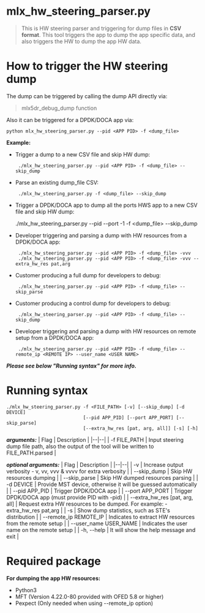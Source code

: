# mlx_hw_steering_parser.py
> This is HW steering parser and triggering for dump files in **CSV
> format**.
> This tool triggers the app to dump the app specific data,
> and also triggers the HW to dump the app HW data.
>
How to trigger the HW steering dump
===================================
The dump can be triggered by calling the dump API directly via:
>  mlx5dr_debug_dump function

Also it can be triggered for a DPDK/DOCA app via:

    python mlx_hw_steering_parser.py --pid <APP PID> -f <dump_file>

**Example:**

 - Trigger a dump to a new CSV file and skip HW dump:

        ./mlx_hw_steering_parser.py --pid <APP PID> -f <dump_file> --skip_dump

 - Parse an existing dump_file CSV:

        ./mlx_hw_steering_parser.py -f <dump_file> --skip_dump

 - Trigger a DPDK/DOCA app to dump all the ports HWS app to a new CSV file and skip HW dump:

	./mlx_hw_steering_parser.py --pid <APP PID> --port -1 -f <dump_file> --skip_dump

 - Developer triggering and parsing a dump with HW resources from a DPDK/DOCA app:

        ./mlx_hw_steering_parser.py --pid <APP PID> -f <dump_file> -vvv
        ./mlx_hw_steering_parser.py --pid <APP PID> -f <dump_file> -vvv --extra_hw_res pat,arg

 - Customer producing a full dump for developers to debug:

        ./mlx_hw_steering_parser.py --pid <APP PID> -f <dump_file> --skip_parse

 - Customer producing a control dump for developers to debug:

        ./mlx_hw_steering_parser.py --pid <APP PID> -f <dump_file> --skip_dump

 - Developer triggering and parsing a dump with HW resources on remote setup from a DPDK/DOCA app:

        ./mlx_hw_steering_parser.py --pid <APP PID> -f <dump_file> --remote_ip <REMOTE IP> --user_name <USER NAME>


 ***Please see below "Running syntax" for more info.***

Running syntax
==============

    ./mlx_hw_steering_parser.py -f <FILE_PATH> [-v] [--skip_dump] [-d DEVICE]
                                [--pid APP_PID] [--port APP_PORT] [--skip_parse]
                                [--extra_hw_res [pat, arg, all]] [-s] [-h]

***arguments:***
| Flag | Description |
|--|--|
| -f FILE_PATH | Input steering dump file path, also the output of the tool will be written to FILE_PATH.parsed |

***optional arguments:***
| Flag | Description |
|--|--|
| -v | Increase output verbosity - v, vv, vvv & vvvv for extra verbosity |
| --skip_dump | Skip HW resources dumping |
| --skip_parse | Skip HW dumped resources parsing |
| -d DEVICE | Provide MST device, otherwise it will be guessed automatically |
| --pid APP_PID | Trigger DPDK/DOCA app <PID> |
| --port APP_PORT | Trigger DPDK/DOCA app <PORT> (must provide PID with -pid) |
| --extra_hw_res [pat, arg, all] | Request extra HW resources to be dumped. For example: -extra_hw_res pat,arg |
| -s | Show dump statistics, such as STE's distribution |
| --remote_ip REMOTE_IP | Indicates to extract HW resources from the remote setup <IP> |
| --user_name USER_NAME | Indicates the user name on the remote setup |
| -h, --help | It will show the help message and exit |

Required package
===================
**For dumping the app HW resources:**
 - Python3
 - MFT (Version 4.22.0-80 provided with OFED 5.8 or higher)
 - Pexpect (Only needed when using --remote_ip option)
